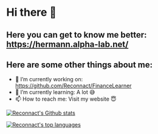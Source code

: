 # Hi there 👋
## Here you can get to know me better: https://hermann.alpha-lab.net/
## Here are some other things about me:
- 🔭 I’m currently working on: https://github.com/Reconnact/FinanceLearner
- 🌱 I’m currently learning: A lot 😅
- 📫 How to reach me: Visit my website 😇


[![Reconnact's Github stats](https://github-readme-stats.vercel.app/api?username=Reconnact&theme=tokyonight&title_color=6060ff&text_color=e1e0e6&bg_color=000000&border_radius=8&hide_border=1&layout=compact)](https://github.com/anuraghazra/github-readme-stats)


[![Reconnact's top languages](https://github-readme-stats.vercel.app/api/top-langs/?username=Reconnact&theme=tokyonight&title_color=6060ff&text_color=e1e0e6&bg_color=000000&border_radius=8&hide_border=1&layout=compact)](https://github.com/anuraghazra/github-readme-stats)
